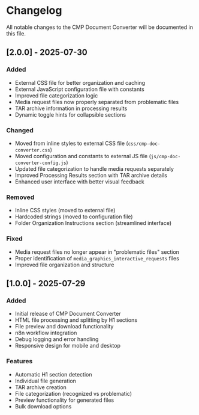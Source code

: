 # Changelog

All notable changes to the CMP Document Converter will be documented in this file.

## [2.0.0] - 2025-07-30

### Added
- External CSS file for better organization and caching
- External JavaScript configuration file with constants
- Improved file categorization logic
- Media request files now properly separated from problematic files
- TAR archive information in processing results
- Dynamic toggle hints for collapsible sections

### Changed
- Moved from inline styles to external CSS file (`css/cmp-doc-converter.css`)
- Moved configuration and constants to external JS file (`js/cmp-doc-converter-config.js`)
- Updated file categorization to handle media requests separately
- Improved Processing Results section with TAR archive details
- Enhanced user interface with better visual feedback

### Removed
- Inline CSS styles (moved to external file)
- Hardcoded strings (moved to configuration file)
- Folder Organization Instructions section (streamlined interface)

### Fixed
- Media request files no longer appear in "problematic files" section
- Proper identification of `media_graphics_interactive_requests` files
- Improved file organization and structure

## [1.0.0] - 2025-07-29

### Added
- Initial release of CMP Document Converter
- HTML file processing and splitting by H1 sections
- File preview and download functionality
- n8n workflow integration
- Debug logging and error handling
- Responsive design for mobile and desktop

### Features
- Automatic H1 section detection
- Individual file generation
- TAR archive creation
- File categorization (recognized vs problematic)
- Preview functionality for generated files
- Bulk download options